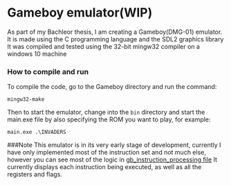 # Gameboy emulator(WIP)
As part of my Bachleor thesis, I am creating a Gameboy(DMG-01) emulator.
It is made using the C programming language and the SDL2 graphics library
It was compiled and tested using the 32-bit mingw32 compiler on a windows 10 machine 
### How to compile and run

To compile the code, go to the Gameboy directory and run the command:

`mingw32-make`

Then to start the emulator, change into the  `bin` directory and start the main.exe file by also specifying the ROM you want to play, for example:

`main.exe .\INVADERS`

###Note
This emulator is in its very early stage of development, currently I have only implemented
most of the instruction set and not much else, however you can see most of the logic in [gb_instruction_processing file](https://github.com/JosipKuci/Gameboy/blob/main/src/gb_instruction_processing.c)
It currently displays each instruction being executed, as well as all the registers and flags.
